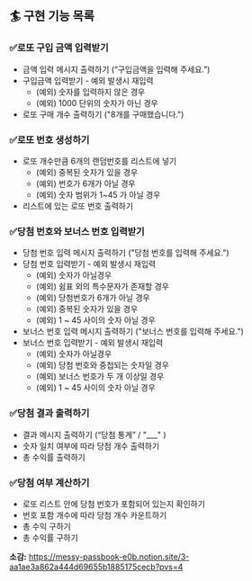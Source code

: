 ## 🏄‍ 구현 기능 목록

### ✅로또 구입 금액 입력받기
- 금액 입력 메시지 출력하기 (“구입금액을 입력해 주세요.”)
- 구입금액 입력받기 - 예외 발생시 재입력
  - (예외) 숫자를 입력하지 않은 경우
  - (예외) 1000 단위의 숫자가 아닌 경우
- 로또 구매 개수 출력하기 ("8개를 구매했습니다.")

### ✅로또 번호 생성하기
- 로또 개수만큼 6개의 랜덤번호를 리스트에 넣기
  - (예외) 중복된 숫자가 있을 경우
  - (예외) 번호가 6개가 아닐 경우
  - (예외) 숫자 범위가 1~45 가 아닐 경우
- 리스트에 있는 로또 번호 출력하기

### ✅당첨 번호와 보너스 번호 입력받기
- 당첨 번호 입력 메시지 출력하기 ("당첨 번호를 입력해 주세요.")
- 당첨 번호 입력받기  - 예외 발생시 재입력
  - (예외) 숫자가 아닐경우
  - (예외) 쉼표 외의 특수문자가 존재할 경우
  - (예외) 당첨번호가 6개가 아닐 경우
  - (예외) 중복된 숫자가 있을 경우
  - (예외) 1 ~ 45 사이의 숫자 아닐 경우
- 보너스 번호 입력 메시지 출력하기 ("보너스 번호를 입력해 주세요.")
- 보너스 번호 입력받기  - 예외 발생시 재입력
  - (예외) 숫자가 아닐경우
  - (예외) 당첨 번호와 중첩되는 숫자일 경우
  - (예외) 보너스 번호가 두 개 이상일 경우
  - (예외) 1 ~ 45 사이의 숫자 아닐 경우

### ✅당첨 결과 출력하기
- 결과 메시지 출력하기 (“당첨 통계” / "___" )
- 숫자 일치 여부에 따라 당첨 개수 출력하기
- 총 수익률 출력하기

### ✅당첨 여부 계산하기
- 로또 리스트 안에 당첨 번호가 포함되어 있는지 확인하기
- 번호 포함 개수에 따라 당첨 개수 카운트하기
- 총 수익 구하기
- 총 수익률 구하기

__소감:__  https://messy-passbook-e0b.notion.site/3-aa1ae3a862a444d69655b1885175cecb?pvs=4